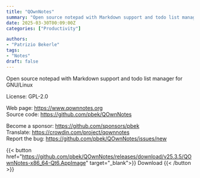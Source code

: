```yaml
---
title: "QOwnNotes"
summary: "Open source notepad with Markdown support and todo list manager for GNU/Linux"
date: 2025-03-30T00:09:00Z
categories: ["Productivity"]

authors:
- "Patrizio Bekerle"
tags:
- "Notes"
draft: false
---
```


Open source notepad with Markdown support and todo list manager for GNU/Linux

License: GPL-2.0

Web page: <https://www.qownnotes.org>  
Source code: <https://github.com/pbek/QOwnNotes>

Become a sponsor: <https://github.com/sponsors/pbek>  
Translate: <https://crowdin.com/project/qownnotes>  
Report the bug: <https://github.com/pbek/QOwnNotes/issues/new>  

{{< button href="https://github.com/pbek/QOwnNotes/releases/download/v25.3.5/QOwnNotes-x86_64-Qt6.AppImage" target="_blank">}}
Download
{{< /button >}}